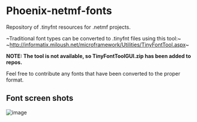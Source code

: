 # Phoenix-netmf-fonts
Repository of .tinyfnt resources for .netmf projects.

~Traditional font types can be converted to .tinyfnt files using this tool:~
~http://informatix.miloush.net/microframework/Utilities/TinyFontTool.aspx~

**NOTE: The tool is not available, so TinyFontToolGUI.zip has been added to repos.**

Feel free to contribute any fonts that have been converted to the proper format.

## Font screen shots

![image](https://user-images.githubusercontent.com/14191527/42353421-2d61e45c-808e-11e8-95bf-c97f7ed63d09.png)


